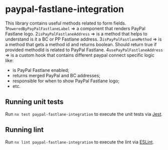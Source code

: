 # paypal-fastlane-integration

This library contains useful methods related to form fields.
1`PoweredByPayPalFastlaneLabel` => a component that renders PayPal Fastlane logo.
2`isPayPalFastlaneAddress` => is a method that helps to understand is it a BC or PP Fastlane address.
3`isPayPalFastlaneMethod` => is a method that gets a method id and returns boolean. Should return true if provided methodId is related to PayPal Fastlane.
4`usePayPalFastlaneAddress` => is a custom hook that contains different paypal connect specific logic like:
   - is PayPal Fastlane enabled;
   - returns merged PayPal and BC addresses;
   - responsible for when to show PayPal Fastlane logo;
   - etc.

## Running unit tests

Run `nx test paypal-fastlane-integration` to execute the unit tests via [Jest](https://jestjs.io).

## Running lint

Run `nx lint paypal-fastlane-integration` to execute the lint via [ESLint](https://eslint.org/).
